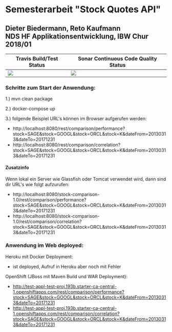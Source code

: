 # Semesterarbeit "Stock Quotes API"
## Dieter Biedermann, Reto Kaufmann </br>NDS HF Applikationsentwicklung, IBW Chur 2018/01



| Travis Build/Test Status | Sonar Continuous Code Quality Status |
|---|---|
| <a href="https://travis-ci.org/ibwgr/stock-comparison" target="_blank"><img src="https://travis-ci.org/ibwgr/stock-comparison.svg?branch=master"/></a> | <a href="https://sonarcloud.io/dashboard?id=groupId%3Astock-comparison" target="_blank"><img src="https://sonarcloud.io/api/badges/gate?key=groupId:stock-comparison"/></a> |


### Schritte zum Start der Anwendung:

1.) mvn clean package

2.) docker-compose up

3.) folgende Beispiel URL's können im Browser aufgerufen werden:
* http://localhost:8080/rest/comparison/performance?stock=SAGE&stock=GOOGL&stock=ORCL&stock=K&dateFrom=20130313&dateTo=20171231
* http://localhost:8080/rest/comparison/correlation?stock=SAGE&stock=GOOGL&stock=ORCL&stock=K&dateFrom=20130313&dateTo=20171231


#### Zusatzinfo
Wenn lokal ein Server wie Glassfish oder Tomcat verwendet wird, dann sind dir URL's wie folgt aufzurufen:
* http://localhost:8080/stock-comparison-1.0/rest/comparison/performance?stock=SAGE&stock=GOOGL&stock=ORCL&stock=K&dateFrom=20130313&dateTo=20171231
* http://localhost:8080/stock-comparison-1.0/rest/comparison/correlation?stock=SAGE&stock=GOOGL&stock=ORCL&stock=K&dateFrom=20130313&dateTo=20171231

### Anwendung im Web deployed:

Heroku mit Docker Deployment:
* ist deployed, Aufruf in Heroku aber noch mit Fehler

OpenShift (JBoss mit Maven Build und WAR Deployment): 
* http://test-appl-test-proj.193b.starter-ca-central-1.openshiftapps.com/rest/comparison/performance?stock=SAGE&stock=GOOGL&stock=ORCL&stock=K&dateFrom=20130313&dateTo=20171231
* http://test-appl-test-proj.193b.starter-ca-central-1.openshiftapps.com/rest/comparison/correlation?stock=SAGE&stock=GOOGL&stock=ORCL&stock=K&dateFrom=20130313&dateTo=20171231


